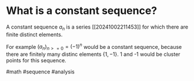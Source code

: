 # What is a constant sequence? 
A constant sequence $a_n$ is a series [[20241002211453]] for which there are finite distinct elements.

For example $(a_n)_{n>=0}=(-1)^n$ would be a constant sequence, because there are finitely many distinc elements
$\{1,-1\}$. 1 and -1 would be cluster points for this sequence.

#math #sequence #analysis